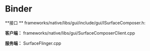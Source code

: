 # Binder

  **接口 ** frameworks/native/libs/gui/include/gui/ISurfaceComposer.h:
  
  **客户端：** frameworks/native/libs/gui/SurfaceComposerClient.cpp 
  
  **服务端：** SurfaceFlinger.cpp
